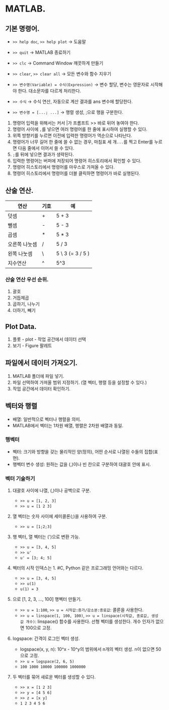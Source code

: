 # MATLAB.

## 기본 명령어.
- `>> help doc`, `>> help plot` → 도움말

- `>> quit` → MATLAB 종료하기

- `>> clc` → Command Window 깨끗하게 만들기

- `>> clear`, `>> clear all` → 모든 변수와 함수 지우기

- `>> 변수명(Variable) = 수식(Expression)` → 변수 할당, 변수는 영문자로 시작해야 한다. 대소문자를 다르게 처리한다.

- `>> 수식` → 수식 연산, 자동으로 계산 결과를 ans 변수에 할당한다.

- `>> 변수명 = [...; ...]` → 행렬 생성, ;으로 행을 구분한다.

1. 명령어 입력을 위해서는 커서 |가 프롬프트 >> 바로 뒤어 놓여야 한다.
2. 명령어 사이에 `,`를 넣으면 여러 명령어를 한 줄에 표시하여 실행할 수 있다.
3. 위쪽 방향키를 누르면 이전에 입력한 명령어가 역순으로 나타난다.
4. 명령어가 너무 길어 한 줄에 쓸 수 없는 경우, 마침표 세 개`...`를 찍고 Enter를 누르면 다음 줄에서 이어서 쓸 수 있다.
5. `;`를 뒤에 넣으면 결과가 생략된다.
6. 입력한 명령어는 버퍼에 저장되어 명령어 히스토리에서 확인할 수 있다.
7. 명령어 히스토리에서 명령어를 마우스로 가져올 수 있다.
8. 명령어 히스토리에서 명령어를 더블 클릭하면 명령어가 바로 실행된다.

## 산술 연산.
| 연산 | 기호 | 예 |
|-|-|-|
| 덧셈 | + | 5 + 3 |
| 뺄셈 | - | 5 - 3 |
| 곱셈 | * | 5 * 3 |
| 오른쪽 나눗셈 | / | 5 / 3 |
| 왼쪽 나눗셈 | \ | 5 \ 3 (= 3 / 5 ) |
| 지수연산 | ^ | 5^3 |

### 산술 연산 우선 순위.
1. 괄호
2. 거듭제곱
3. 곱하기, 나누기
4. 더하기, 빼기

## Plot Data.
1. 플롯 - plot - 작업 공간에서 데이터 선택
2. 보기 - Figure 팔레트

## 파일에서 데이터 가져오기.
1. MATLAB 폴더에 파일 넣기.
2. 파일 선택하여 가져올 범위 지정하기. (열 벡터, 행렬 등을 설정할 수 있다.)
3. 작업 공간에서 데이터 확인하기.

## 벡터와 행렬

- 배열: 일반적으로 벡터나 행렬을 의미.
- MATLAB에서 벡터는 1차원 배열, 행렬은 2차원 배열과 동일.

### 행벡터

- 벡터: 크기와 방향을 갖는 물리적인 양(정의), 어떤 순서로 나열된 수들의 집합(표현).
- 행벡터 변수 생성: 원하는 값을 (,)이나 빈 칸으로 구분하여 대괄호 안에 표시.

### 벡터 기술하기
1. 대괄호 사이에 나열, (,)이나 공백으로 구분.

    - `>> u = [1, 2, 3]`
    - `>> u = [1 2 3]`

2. 열 벡터는 숫자 사이에 세미콜론(;)을 사용하여 구분.

    - `>> u = [1;2;3]`

3. 행 벡터, 열 벡터는 (')으로 변환 가능.

    - `>> u = [3, 4, 5]`
    - `>> u'`
    - `u' = [3; 4; 5]`

4. 벡터의 시작 인덱스는 1. #C, Python 같은 프로그래밍 언어와는 다르다.

    - `>> u = [3, 4, 5]`
    - `>> u(1)`
    - `u(1) = 3`

5. 으로 [1, 2, 3, ..., 100] 행벡터 만들기.

    - `>> u = 1:100`, `>> u = 시작값:증가/감소분:종료값`: 콜론을 사용한다.
    - `>> u = linspace(1, 100, 100)`, `>> u = linspace(시작값, 종료값, 생성 값 개수)`: linspace() 함수를 사용한다. 선형 벡터를 생성한다. 개수 인자가 없으면 100으로 고정.

6. logspace: 간격이 로그인 벡터 생성.

    - logspace(x, y, n): 10^x - 10^y의 범위에서 n개의 벡터 생성. n이 없으면 50으로 고정.
    - `>> u = logspace(2, 6, 5)`
    - `100 1000 10000 100000 1000000`

7. 두 벡터를 묶어 새로운 벡터를 생성할 수 있다.

    - `>> x = [1 2 3]`
    - `>> y = [4 5 6]`
    - `>> z = [x y]`
    - `1 2 3 4 5 6`

